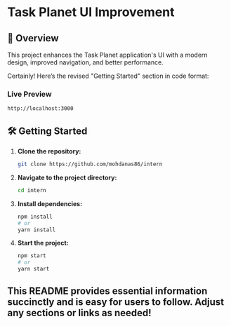 # Task Planet UI Improvement

## 🚀 Overview

This project enhances the Task Planet application's UI with a modern design, improved navigation, and better performance.

Certainly! Here’s the revised "Getting Started" section in code format:

### Live Preview 
`http://localhost:3000`

## 🛠️ Getting Started

1. **Clone the repository:**
   ```bash
   git clone https://github.com/mohdanas86/intern
   ```

2. **Navigate to the project directory:**
   ```bash
   cd intern
   ```

3. **Install dependencies:**
   ```bash
   npm install
   # or
   yarn install
   ```

4. **Start the project:**
   ```bash
   npm start
   # or
   yarn start


## This README provides essential information succinctly and is easy for users to follow. Adjust any sections or links as needed!
